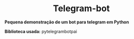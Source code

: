 <H1 text align='center'>Telegram-bot</h1>

<b>Pequena demonstração de um bot para telegram em Python</b>
</br>

<strong>Biblioteca usada:</strong> pytelegrambotpai
